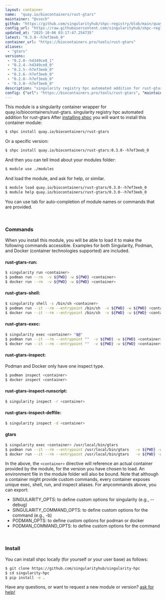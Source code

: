 ```yaml
---
layout: container
name:  "quay.io/biocontainers/rust-gtars"
maintainer: "@vsoch"
github: "https://github.com/singularityhub/shpc-registry/blob/main/quay.io/biocontainers/rust-gtars/container.yaml"
config_url: "https://raw.githubusercontent.com/singularityhub/shpc-registry/main/quay.io/biocontainers/rust-gtars/container.yaml"
updated_at: "2025-10-06 03:17:47.254735"
latest: "0.3.0--h7ef3eeb_0"
container_url: "https://biocontainers.pro/tools/rust-gtars"
aliases:
 - "gtars"
versions:
 - "0.2.0--h4349ce8_1"
 - "0.2.4--h4349ce8_0"
 - "0.2.5--h7ef3eeb_0"
 - "0.2.6--h7ef3eeb_0"
 - "0.2.8--h7ef3eeb_0"
 - "0.3.0--h7ef3eeb_0"
description: "singularity registry hpc automated addition for rust-gtars"
config: {"url": "https://biocontainers.pro/tools/rust-gtars", "maintainer": "@vsoch", "description": "singularity registry hpc automated addition for rust-gtars", "latest": {"0.3.0--h7ef3eeb_0": "sha256:9039041a0fdaf03097af5d2a09d97868f2d62feb1b7b2a800653bbf0b959bcb7"}, "tags": {"0.2.0--h4349ce8_1": "sha256:74c31e3f586b159c0a5b9a839a37d2c2878644f9e5b25974ba4c25394397c3c7", "0.2.4--h4349ce8_0": "sha256:b4e254fdbc9952bf624ddafece0efca6e89ef1d7c7f78c34f95b71270ebee6eb", "0.2.5--h7ef3eeb_0": "sha256:d46e2bf114060eea9ec3b005e0a2746e957087c261fbf5c84f252aab486456c8", "0.2.6--h7ef3eeb_0": "sha256:a08fc492abac66be2cd6f1677abeff3e68b143a497b169dd9c0aaecc454563c6", "0.2.8--h7ef3eeb_0": "sha256:c9910285e0c5437d2b83c81b36f71d9a32f2733295ff46c92c8c3976d399c385", "0.3.0--h7ef3eeb_0": "sha256:9039041a0fdaf03097af5d2a09d97868f2d62feb1b7b2a800653bbf0b959bcb7"}, "docker": "quay.io/biocontainers/rust-gtars", "aliases": {"gtars": "/usr/local/bin/gtars"}}
---
```


This module is a singularity container wrapper for quay.io/biocontainers/rust-gtars.
singularity registry hpc automated addition for rust-gtars
After [installing shpc](#install) you will want to install this container module:


```bash
$ shpc install quay.io/biocontainers/rust-gtars
```

Or a specific version:

```bash
$ shpc install quay.io/biocontainers/rust-gtars:0.3.0--h7ef3eeb_0
```

And then you can tell lmod about your modules folder:

```bash
$ module use ./modules
```

And load the module, and ask for help, or similar.

```bash
$ module load quay.io/biocontainers/rust-gtars/0.3.0--h7ef3eeb_0
$ module help quay.io/biocontainers/rust-gtars/0.3.0--h7ef3eeb_0
```

You can use tab for auto-completion of module names or commands that are provided.

<br>

### Commands

When you install this module, you will be able to load it to make the following commands accessible.
Examples for both Singularity, Podman, and Docker (container technologies supported) are included.

#### rust-gtars-run:

```bash
$ singularity run <container>
$ podman run --rm  -v ${PWD} -w ${PWD} <container>
$ docker run --rm  -v ${PWD} -w ${PWD} <container>
```

#### rust-gtars-shell:

```bash
$ singularity shell -s /bin/sh <container>
$ podman run --it --rm --entrypoint /bin/sh  -v ${PWD} -w ${PWD} <container>
$ docker run --it --rm --entrypoint /bin/sh  -v ${PWD} -w ${PWD} <container>
```

#### rust-gtars-exec:

```bash
$ singularity exec <container> "$@"
$ podman run --it --rm --entrypoint ""  -v ${PWD} -w ${PWD} <container> "$@"
$ docker run --it --rm --entrypoint ""  -v ${PWD} -w ${PWD} <container> "$@"
```

#### rust-gtars-inspect:

Podman and Docker only have one inspect type.

```bash
$ podman inspect <container>
$ docker inspect <container>
```

#### rust-gtars-inspect-runscript:

```bash
$ singularity inspect -r <container>
```

#### rust-gtars-inspect-deffile:

```bash
$ singularity inspect -d <container>
```


#### gtars

```bash
$ singularity exec <container> /usr/local/bin/gtars
$ podman run --it --rm --entrypoint /usr/local/bin/gtars   -v ${PWD} -w ${PWD} <container> -c " $@"
$ docker run --it --rm --entrypoint /usr/local/bin/gtars   -v ${PWD} -w ${PWD} <container> -c " $@"
```



In the above, the `<container>` directive will reference an actual container provided
by the module, for the version you have chosen to load. An environment file in the
module folder will also be bound. Note that although a container
might provide custom commands, every container exposes unique exec, shell, run, and
inspect aliases. For anycommands above, you can export:

 - SINGULARITY_OPTS: to define custom options for singularity (e.g., --debug)
 - SINGULARITY_COMMAND_OPTS: to define custom options for the command (e.g., -b)
 - PODMAN_OPTS: to define custom options for podman or docker
 - PODMAN_COMMAND_OPTS: to define custom options for the command

<br>

### Install

You can install shpc locally (for yourself or your user base) as follows:

```bash
$ git clone https://github.com/singularityhub/singularity-hpc
$ cd singularity-hpc
$ pip install -e .
```

Have any questions, or want to request a new module or version? [ask for help!](https://github.com/singularityhub/singularity-hpc/issues)